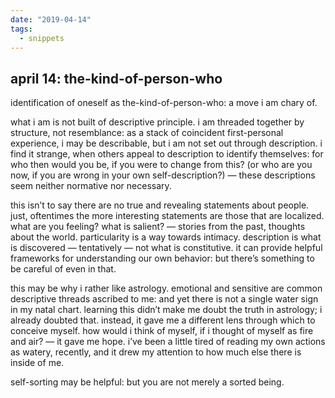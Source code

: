 ```yaml
---
date: "2019-04-14"
tags:
  - snippets
---
```

## april 14: the-kind-of-person-who

identification of oneself as the-kind-of-person-who: a move i am chary of.

what i am is not built of descriptive principle. i am threaded together by structure, not resemblance: as a stack of coincident first-personal experience, i may be describable, but i am not set out through description. i find it strange, when others appeal to description to identify themselves: for who then would you be, if you were to change from this? (or who are you now, if you are wrong in your own self-description?) — these descriptions seem neither normative nor necessary.

this isn’t to say there are no true and revealing statements about people. just, oftentimes the more interesting statements are those that are localized. what are you feeling? what is salient? — stories from the past, thoughts about the world. particularity is a way towards intimacy. description is what is discovered — tentatively — not what is constitutive. it can provide helpful frameworks for understanding our own behavior: but there’s something to be careful of even in that.

this may be why i rather like astrology. emotional and sensitive are common descriptive threads ascribed to me: and yet there is not a single water sign in my natal chart. learning this didn’t make me doubt the truth in astrology; i already doubted that. instead, it gave me a different lens through which to conceive myself. how would i think of myself, if i thought of myself as fire and air? — it gave me hope. i’ve been a little tired of reading my own actions as watery, recently, and it drew my attention to how much else there is inside of me.

self-sorting may be helpful: but you are not merely a sorted being.
